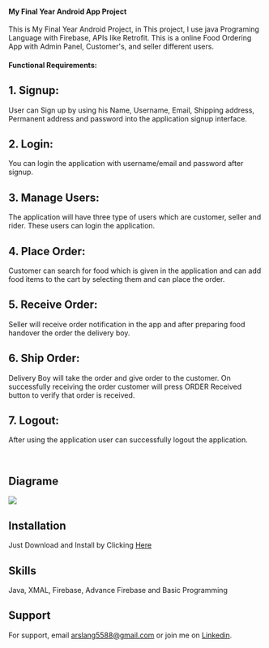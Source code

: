 #### My Final Year Android App Project
This is My Final Year Android Project, in This project, I use java Programing Language with Firebase, APIs like Retrofit. This is a online Food Ordering App with Admin Panel, Customer's, and seller different users.


#### Functional Requirements:

## 1. Signup:
User can Sign up by using his Name, Username, Email, Shipping address, Permanent address and password into the application signup interface.

## 2. Login:
You can login the application with username/email and password after signup.

## 3. Manage Users:
The application will have three type of users which are customer, seller and rider. These users can login the application.

## 4. Place Order: 
Customer can search for food which is given in the application and can add food items to the cart by selecting them and can place the order.

## 5. Receive Order:
Seller will receive order notification in the app and after preparing food handover the order the delivery boy.

## 6. Ship Order:
Delivery Boy will take the order and give order to the customer. On successfully receiving the order customer will press ORDER Received button to verify that order is received.


## 7. Logout:
After using the application user can successfully logout the application.

<br>

## Diagrame
 <img src="https://github.com/arslanaslam5588/my-FINAL-YEAR-Material/blob/master/Materials/Food%20Diagram/usecasePic_final_project.png ">

<br>

## Installation

Just Download and Install by Clicking <a href = "https://github.com/arslanaslam5588/My_Final_Year_Android_App_Project/blob/master/Food%20Delivery%20App.apk" >Here</a>

## Skills
Java, XMAL, Firebase, Advance Firebase and Basic Programming

## Support

For support, email arslang5588@gmail.com or join me on <a href = "https://www.linkedin.com/in/arslanaslam77/" >Linkedin</a>.


